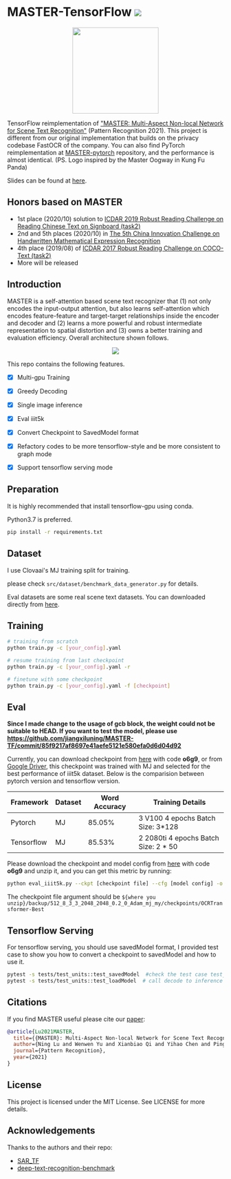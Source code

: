 # MASTER-TensorFlow ![](https://img.shields.io/badge/license-MIT-blue)

<div align=center>
<img src="https://github.com/wenwenyu/MASTER-pytorch/blob/main/assets/logo.jpeg" width="200" height="200" />
</div>


TensorFlow reimplementation of ["MASTER: Multi-Aspect Non-local Network for Scene Text Recognition"](https://arxiv.org/abs/1910.02562)
(Pattern Recognition 2021). This project is different from our original implementation that builds on the privacy codebase FastOCR of the company.
You can also find PyTorch reimplementation at [MASTER-pytorch](https://github.com/wenwenyu/MASTER-pytorch) repository,
and the performance is almost identical. (PS. Logo inspired by the Master Oogway in Kung Fu Panda)

Slides can be found at [here](https://github.com/wenwenyu/MASTER-pytorch/blob/main/assets/MASTER.pdf).

## Honors based on MASTER
* 1st place (2020/10) solution to [ICDAR 2019 Robust Reading Challenge on Reading Chinese Text on Signboard (task2)](https://rrc.cvc.uab.es/?ch=12&com=evaluation&task=2)
* 2nd and 5th places (2020/10) in [The 5th China Innovation Challenge on Handwritten Mathematical Expression Recognition](https://www.heywhale.com/home/competition/5f703ac023f41e002c3ed5e4/content/6)
* 4th place (2019/08) of [ICDAR 2017 Robust Reading Challenge on COCO-Text (task2)](https://rrc.cvc.uab.es/?ch=5&com=evaluation&task=2)
* More will be released


## Introduction
MASTER is a self-attention based scene text recognizer that (1) not only encodes the input-output attention,
but also learns self-attention which encodes feature-feature and target-target relationships inside the encoder
and decoder and (2) learns a more powerful and robust intermediate representation to spatial distortion and
(3) owns a better training and evaluation efficiency. Overall architecture shown follows.

<div align=center>
<img src="https://github.com/wenwenyu/MASTER-pytorch/blob/main/assets/overall.png" />
</div>
          
This repo contains the following features.

- [x] Multi-gpu Training
- [x] Greedy Decoding
- [x] Single image inference
- [x] Eval iiit5k
- [x] Convert Checkpoint to SavedModel format
- [x] Refactory codes to be more tensorflow-style and be more consistent to graph mode
- [x] Support tensorflow serving mode


## Preparation  
It is highly recommended that install tensorflow-gpu using conda.

Python3.7 is preferred.

```bash
pip install -r requirements.txt
```

## Dataset


I use Clovaai's MJ training split for training. 

please check `src/dataset/benchmark_data_generator.py` for details.

Eval datasets are some real scene text datasets. You can downloaded directly from [here](https://drive.google.com/drive/folders/1OG4ufr-kj2jFLmM4gyFEI0tMGYZrz8HI).


## Training

```bash
# training from scratch
python train.py -c [your_config].yaml

# resume training from last checkpoint
python train.py -c [your_config].yaml -r

# finetune with some checkpoint
python train.py -c [your_config].yaml -f [checkpoint]
```


## Eval

**Since I made change to the usage of gcb block, the weight could not be suitable to HEAD. If you want to test the model, please use https://github.com/jiangxiluning/MASTER-TF/commit/85f9217af8697e41aefe5121e580efa0d6d04d92**

Currently, you can download checkpoint from [here](https://pan.baidu.com/s/1ijpo8WRZHR-AyDclxQVDiw) with code **o6g9**, or from [Google Driver](https://drive.google.com/file/d/1gpfMvnQWZimogQLFM_teOwiLNz-ZEF02/view?usp=sharing), this checkpoint was trained with MJ and selected
for the best performance of iiit5k dataset. Below is the comparision between pytorch version and tensorflow version.

| Framework | Dataset | Word Accuracy | Training Details |
| --- | --- | --- | --- |
| Pytorch | MJ | 85.05% | 3 V100 4 epochs Batch Size: 3*128|
| Tensorflow | MJ | 85.53% | 2 2080ti 4 epochs Batch Size: 2 * 50 |



Please download the checkpoint and model config from [here](https://pan.baidu.com/s/1ijpo8WRZHR-AyDclxQVDiw) with code **o6g9** and unzip it, and you can get this metric by running:

```bash
python eval_iiit5k.py --ckpt [checkpoint file] --cfg [model config] -o [output dir] -i [iiit5k lmdb test dataset]
```
The checkpoint file argument should be `${where you unzip}/backup/512_8_3_3_2048_2048_0.2_0_Adam_mj_my/checkpoints/OCRTransformer-Best` 

## Tensorflow Serving

For tensorflow serving, you should use savedModel format, I provided test case to show you how to convert a checkpoint to savedModel and how to use it.

```bash
pytest -s tests/test_units::test_savedModel  #check the test case test_savedModel in tests/test_units
pytest -s tests/test_units::test_loadModel  # call decode to inference and get predicted transcript and logits out.
```


## Citations
If you find MASTER useful please cite our [paper](https://arxiv.org/abs/1910.02562):
```bibtex
@article{Lu2021MASTER,
  title={{MASTER}: Multi-Aspect Non-local Network for Scene Text Recognition},
  author={Ning Lu and Wenwen Yu and Xianbiao Qi and Yihao Chen and Ping Gong and Rong Xiao and Xiang Bai},
  journal={Pattern Recognition},
  year={2021}
}
```


## License
This project is licensed under the MIT License. See LICENSE for more details.

## Acknowledgements

Thanks to the authors and their repo:
 - [SAR_TF](https://github.com/Pay20Y/SAR_TF)
 - [deep-text-recognition-benchmark](https://github.com/clovaai/deep-text-recognition-benchmark)
